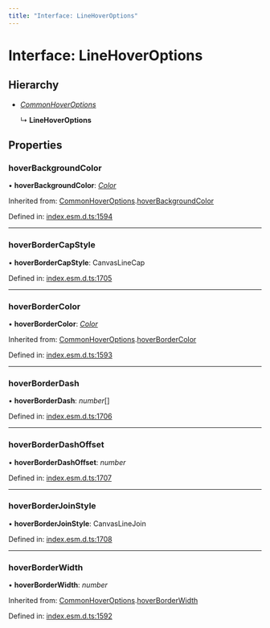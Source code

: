 ```yaml
---
title: "Interface: LineHoverOptions"
---
```


# Interface: LineHoverOptions

## Hierarchy

* [*CommonHoverOptions*](commonhoveroptions.md)

  ↳ **LineHoverOptions**

## Properties

### hoverBackgroundColor

• **hoverBackgroundColor**: [*Color*](../README.md#color)

Inherited from: [CommonHoverOptions](commonhoveroptions.md).[hoverBackgroundColor](commonhoveroptions.md#hoverbackgroundcolor)

Defined in: [index.esm.d.ts:1594](https://github.com/chartjs/Chart.js/blob/b319f2cf/types/index.esm.d.ts#L1594)

___

### hoverBorderCapStyle

• **hoverBorderCapStyle**: CanvasLineCap

Defined in: [index.esm.d.ts:1705](https://github.com/chartjs/Chart.js/blob/b319f2cf/types/index.esm.d.ts#L1705)

___

### hoverBorderColor

• **hoverBorderColor**: [*Color*](../README.md#color)

Inherited from: [CommonHoverOptions](commonhoveroptions.md).[hoverBorderColor](commonhoveroptions.md#hoverbordercolor)

Defined in: [index.esm.d.ts:1593](https://github.com/chartjs/Chart.js/blob/b319f2cf/types/index.esm.d.ts#L1593)

___

### hoverBorderDash

• **hoverBorderDash**: *number*[]

Defined in: [index.esm.d.ts:1706](https://github.com/chartjs/Chart.js/blob/b319f2cf/types/index.esm.d.ts#L1706)

___

### hoverBorderDashOffset

• **hoverBorderDashOffset**: *number*

Defined in: [index.esm.d.ts:1707](https://github.com/chartjs/Chart.js/blob/b319f2cf/types/index.esm.d.ts#L1707)

___

### hoverBorderJoinStyle

• **hoverBorderJoinStyle**: CanvasLineJoin

Defined in: [index.esm.d.ts:1708](https://github.com/chartjs/Chart.js/blob/b319f2cf/types/index.esm.d.ts#L1708)

___

### hoverBorderWidth

• **hoverBorderWidth**: *number*

Inherited from: [CommonHoverOptions](commonhoveroptions.md).[hoverBorderWidth](commonhoveroptions.md#hoverborderwidth)

Defined in: [index.esm.d.ts:1592](https://github.com/chartjs/Chart.js/blob/b319f2cf/types/index.esm.d.ts#L1592)
